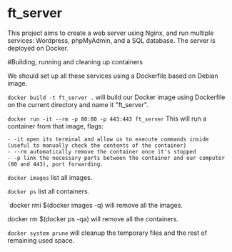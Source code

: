# ft_server

This project aims to create a web server using Nginx, and run multiple services: Wordpress, phpMyAdmin, and a SQL database.
The server is deployed on Docker.

#Building, running and cleaning up containers

We should set up all these services using a Dockerfile based on Debian image.

`docker build -t ft_server .` will build our Docker image using Dockerfile on the current directory and name it "ft_server".

`docker run -it --rm -p 80:80 -p 443:443 ft_server` This will run a container from that image, flags:

    - -it open its terminal and allow us to execute commands inside (useful to manually check the contents of the container)
    - --rm automatically remove the container once it's stopped
    - -p link the necessary ports between the container and our computer (80 and 443), port forwarding.

`docker images` list all images.

`docker ps` list all containers.

`docker rmi $(docker images -q) will remove all the images.

docker rm $(docker ps -qa) will remove all the containers.

`docker system prune` will cleanup the temporary files and the rest of remaining used space.
